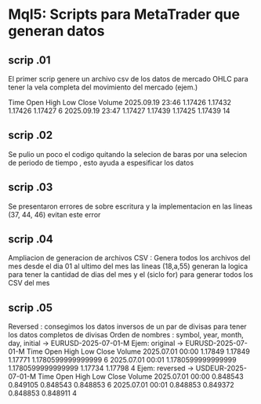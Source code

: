 # Mql5: Scripts para MetaTrader que generan datos

## scrip .01
El primer scrip genere un archivo csv de los datos de mercado OHLC para tener la vela completa del movimiento del mercado (ejem.)

Time	Open	High	Low	Close	Volume
2025.09.19 23:46	1.17426	1.17432	1.17426	1.17427	6
2025.09.19 23:47	1.17427	1.17439	1.17425	1.17439	14

## scrip .02 
Se pulio un poco el codigo quitando la selecion de baras por una selecion de periodo de tiempo , esto ayuda a espesificar los datos

## scrip .03
Se presentaron errores de sobre escritura y la implementacion en las lineas (37, 44, 46) evitan este error 

## scrip .04
Ampliacion de generacion de archivos CSV : Genera todos los archivos del mes desde el dia 01 al ultimo del mes las lineas (18,a,55)
generan la logica para tener la cantidad de dias del mes y el (siclo for) para generar todos los CSV del mes 

## scrip .05 
Reversed : consegimos los datos inversos de un par de divisas para tener los datos completos de divisas 
Orden de nombres :  symbol, year, month, day, initial -> EURUSD-2025-07-01-M 
Ejem: original -> EURUSD-2025-07-01-M
Time	Open	High	Low	Close	Volume
2025.07.01 00:00	1.17849	1.17849	1.17771	1.1780599999999999	6
2025.07.01 00:01	1.1780599999999999	1.1780599999999999	1.17734	1.17798	4
Ejem: reversed -> USDEUR-2025-07-01-M
Time	Open	High	Low	Close	Volume
2025.07.01 00:00	0.848543	0.849105	0.848543	0.848853	6
2025.07.01 00:01	0.848853	0.849372	0.848853	0.848911	4




